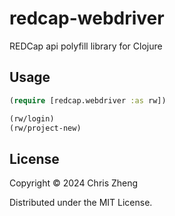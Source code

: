 # redcap-webdriver

REDCap api polyfill library for Clojure

## Usage

```clojure
(require [redcap.webdriver :as rw])

(rw/login)
(rw/project-new)
```

## License

Copyright © 2024 Chris Zheng

Distributed under the MIT License.
